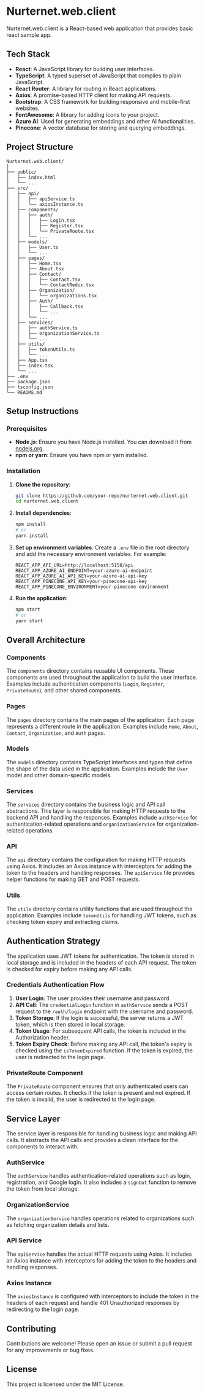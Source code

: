 
# Nurternet.web.client

Nurternet.web.client is a React-based web application that provides basic react sample app.

## Tech Stack

- **React**: A JavaScript library for building user interfaces.
- **TypeScript**: A typed superset of JavaScript that compiles to plain JavaScript.
- **React Router**: A library for routing in React applications.
- **Axios**: A promise-based HTTP client for making API requests.
- **Bootstrap**: A CSS framework for building responsive and mobile-first websites.
- **FontAwesome**: A library for adding icons to your project.
- **Azure AI**: Used for generating embeddings and other AI functionalities.
- **Pinecone**: A vector database for storing and querying embeddings.

## Project Structure

```
Nurternet.web.client/
│
├── public/
│   ├── index.html
│   └── ...
├── src/
│   ├── api/
│   │   ├── apiService.ts
│   │   └── axiosInstance.ts
│   ├── components/
│   │   ├── auth/
│   │   │   ├── Login.tsx
│   │   │   ├── Register.tsx
│   │   │   └── PrivateRoute.tsx
│   │   └── ...
│   ├── models/
│   │   ├── User.ts
│   │   └── ...
│   ├── pages/
│   │   ├── Home.tsx
│   │   ├── About.tsx
│   │   ├── Contact/
│   │   │   ├── Contact.tsx
│   │   │   └── ContactRedux.tsx
│   │   ├── Organization/
│   │   │   └── organizations.tsx
│   │   ├── Auth/
│   │   │   ├── Callback.tsx
│   │   │   └── ...
│   │   └── ...
│   ├── services/
│   │   ├── authService.ts
│   │   ├── organizationService.ts
│   │   └── ...
│   ├── utils/
│   │   ├── tokenUtils.ts
│   │   └── ...
│   ├── App.tsx
│   ├── index.tsx
│   └── ...
├── .env
├── package.json
├── tsconfig.json
└── README.md
```

## Setup Instructions

### Prerequisites

- **Node.js**: Ensure you have Node.js installed. You can download it from [nodejs.org](https://nodejs.org/).
- **npm or yarn**: Ensure you have npm or yarn installed.

### Installation

1. **Clone the repository**:
   ```sh
   git clone https://github.com/your-repo/nurternet.web.client.git
   cd nurternet.web.client
   ```

2. **Install dependencies**:
   ```sh
   npm install
   # or
   yarn install
   ```

3. **Set up environment variables**:
   Create a `.env` file in the root directory and add the necessary environment variables. For example:
   ```env
   REACT_APP_API_URL=http://localhost:5158/api
   REACT_APP_AZURE_AI_ENDPOINT=your-azure-ai-endpoint
   REACT_APP_AZURE_AI_API_KEY=your-azure-ai-api-key
   REACT_APP_PINECONE_API_KEY=your-pinecone-api-key
   REACT_APP_PINECONE_ENVIRONMENT=your-pinecone-environment
   ```

4. **Run the application**:
   ```sh
   npm start
   # or
   yarn start
   ```

## Overall Architecture

### Components

The `components` directory contains reusable UI components. These components are used throughout the application to build the user interface. Examples include authentication components (`Login`, `Register`, `PrivateRoute`), and other shared components.

### Pages

The `pages` directory contains the main pages of the application. Each page represents a different route in the application. Examples include `Home`, `About`, `Contact`, `Organization`, and `Auth` pages.

### Models

The `models` directory contains TypeScript interfaces and types that define the shape of the data used in the application. Examples include the `User` model and other domain-specific models.

### Services

The `services` directory contains the business logic and API call abstractions. This layer is responsible for making HTTP requests to the backend API and handling the responses. Examples include `authService` for authentication-related operations and `organizationService` for organization-related operations.

### API

The `api` directory contains the configuration for making HTTP requests using Axios. It includes an Axios instance with interceptors for adding the token to the headers and handling responses. The `apiService` file provides helper functions for making GET and POST requests.

### Utils

The `utils` directory contains utility functions that are used throughout the application. Examples include `tokenUtils` for handling JWT tokens, such as checking token expiry and extracting claims.

## Authentication Strategy

The application uses JWT tokens for authentication. The token is stored in local storage and is included in the headers of each API request. The token is checked for expiry before making any API calls.

### Credentials Authentication Flow

1. **User Login**: The user provides their username and password.
2. **API Call**: The `credentialLogin` function in `authService` sends a POST request to the `/auth/login` endpoint with the username and password.
3. **Token Storage**: If the login is successful, the server returns a JWT token, which is then stored in local storage.
4. **Token Usage**: For subsequent API calls, the token is included in the Authorization header.
5. **Token Expiry Check**: Before making any API call, the token's expiry is checked using the `isTokenExpired` function. If the token is expired, the user is redirected to the login page.

### PrivateRoute Component

The `PrivateRoute` component ensures that only authenticated users can access certain routes. It checks if the token is present and not expired. If the token is invalid, the user is redirected to the login page.

## Service Layer

The service layer is responsible for handling business logic and making API calls. It abstracts the API calls and provides a clean interface for the components to interact with.

### AuthService

The `authService` handles authentication-related operations such as login, registration, and Google login. It also includes a `signOut` function to remove the token from local storage.

### OrganizationService

The `organizationService` handles operations related to organizations such as fetching organization details and lists.

### API Service

The `apiService` handles the actual HTTP requests using Axios. It includes an Axios instance with interceptors for adding the token to the headers and handling responses.

### Axios Instance

The `axiosInstance` is configured with interceptors to include the token in the headers of each request and handle 401 Unauthorized responses by redirecting to the login page.

## Contributing

Contributions are welcome! Please open an issue or submit a pull request for any improvements or bug fixes.

## License

This project is licensed under the MIT License.





   

